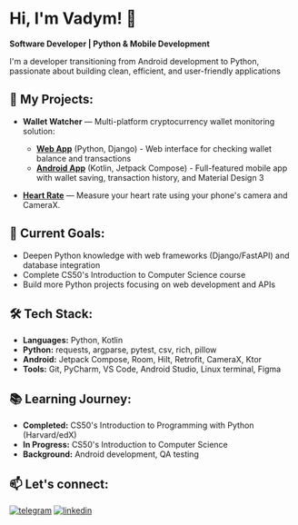 # Hi, I'm Vadym! 👋

**Software Developer | Python & Mobile Development**

I'm a developer transitioning from Android development to Python, passionate about building clean, efficient, and user-friendly applications

## 🚀 My Projects:
- **Wallet Watcher** — Multi-platform cryptocurrency wallet monitoring solution:
  - [**Web App**](https://github.com/6SUPER6SONIC6/wallet-watcher-web) (Python, Django) - Web interface for checking wallet balance and transactions
  - [**Android App**](https://github.com/6SUPER6SONIC6/wallet-watcher-android) (Kotlin, Jetpack Compose) - Full-featured mobile app with wallet saving, transaction history, and Material Design 3

- [**Heart Rate**](https://github.com/6SUPER6SONIC6/HeartRate) — Measure your heart rate using your phone's camera and CameraX.

## 🎯 Current Goals:
- Deepen Python knowledge with web frameworks (Django/FastAPI) and database integration
- Complete CS50's Introduction to Computer Science course
- Build more Python projects focusing on web development and APIs

## 🛠 Tech Stack:
- **Languages:** Python, Kotlin
- **Python:** requests, argparse, pytest, csv, rich, pillow
- **Android:** Jetpack Compose, Room, Hilt, Retrofit, CameraX, Ktor
- **Tools:** Git, PyCharm, VS Code, Android Studio, Linux terminal, Figma

## 📚 Learning Journey:
- **Completed:** CS50's Introduction to Programming with Python (Harvard/edX)
- **In Progress:** CS50's Introduction to Computer Science
- **Background:** Android development, QA testing

## 📫 Let's connect:

[![telegram](https://img.shields.io/badge/Telegram-2CA5E0?style=for-the-badge&logo=telegram&logoColor=white)](http://t.me/VTantsiura)
[![linkedin](https://img.shields.io/badge/LinkedIn-0A66C2?style=for-the-badge&logo=linkedin&logoColor=white)](https://www.linkedin.com/in/vadym-tantsiura-a930a7218/)
